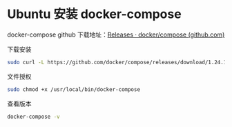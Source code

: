 # Ubuntu 安装 docker-compose

docker-compose github 下载地址：[Releases · docker/compose (github.com)](https://github.com/docker/compose/releases)

下载安装

```sh
sudo curl -L https://github.com/docker/compose/releases/download/1.24.1/docker-compose-`uname -s`-`uname -m` -o /usr/local/bin/docker-compose
```

文件授权

```sh
sudo chmod +x /usr/local/bin/docker-compose
```

查看版本

```sh
docker-compose -v
```
